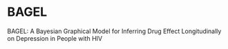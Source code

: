 # BAGEL
BAGEL: A Bayesian Graphical Model for Inferring Drug Effect Longitudinally on Depression in People with HIV
